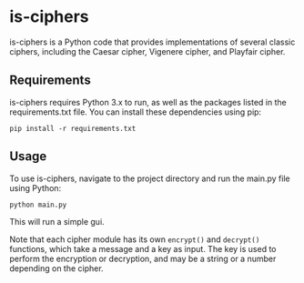 # is-ciphers

is-ciphers is a Python code that provides implementations of several classic ciphers, including the Caesar cipher, Vigenere cipher, and Playfair cipher.

## Requirements

is-ciphers requires Python 3.x to run, as well as the packages listed in the requirements.txt file. You can install these dependencies using pip:

```
pip install -r requirements.txt
```

## Usage

To use is-ciphers, navigate to the project directory and run the main.py file using Python:

```
python main.py
```

This will run a simple gui.

Note that each cipher module has its own `encrypt()` and `decrypt()` functions, which take a message and a key as input. The key is used to perform the encryption or decryption, and may be a string or a number depending on the cipher.

